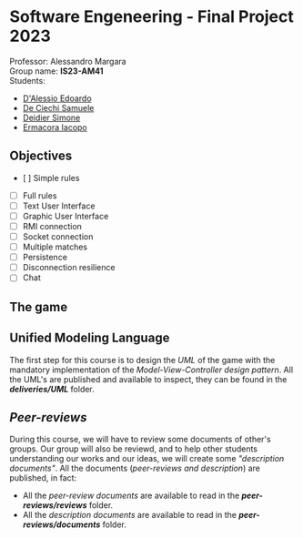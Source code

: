 # Software Engeneering - Final Project 2023

Professor: Alessandro Margara<br />
Group name: **IS23-AM41**<br />
Students:

* [D'Alessio Edoardo](https://github.com/EdoardoDAlessio)
* [De Ciechi Samuele](https://github.com/Samdec01)
* [Deidier Simone](https://github.com/SimoneDeidier)
* [Ermacora Iacopo](https://github.com/IacopoErmacoraPolimi)

## Objectives

- [ ] Simple rules
- [ ] Full rules
- [ ] Text User Interface
- [ ] Graphic User Interface
- [ ] RMI connection
- [ ] Socket connection
- [ ] Multiple matches
- [ ] Persistence
- [ ] Disconnection resilience
- [ ] Chat

## The game

## Unified Modeling Language

The first step for this course is to design the *UML* of the game with the mandatory implementation of the *Model-View-Controller design pattern*. All the UML's are published and available to inspect, they can be found in the ***deliveries/UML*** folder. 

## *Peer-reviews*

During this course, we will have to review some documents of other's groups. Our group will also be reviewd, and to help other students understanding our works and our ideas, we will create some *"description documents"*. All the documents (*peer-reviews and description*) are published, in fact:

* All the *peer-review documents* are available to read in the ***peer-reviews/reviews*** folder.
* All the *description documents* are available to read in the ***peer-reviews/documents*** folder.